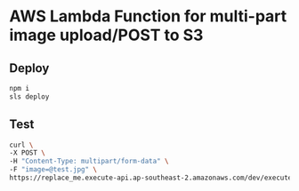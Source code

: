 # AWS Lambda Function for multi-part image upload/POST to S3

## Deploy

```sh
npm i
sls deploy
```

## Test

```sh
curl \
-X POST \
-H "Content-Type: multipart/form-data" \
-F "image=@test.jpg" \
https://replace_me.execute-api.ap-southeast-2.amazonaws.com/dev/execute

```
